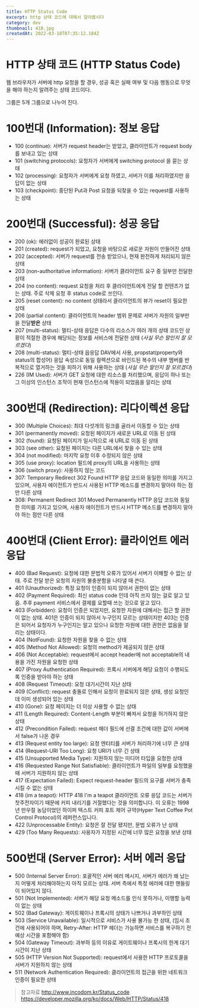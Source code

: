 ```yaml
---
title: HTTP Status Code
excerpt: http 상태 코드에 대해서 알아봅시다
category: dev
thumbnail: 418.jpg
createdAt: 2022-03-18T07:35:12.184Z
---
```

# HTTP 상태 코드 (HTTP Status Code)

웹 브라우저가 서버에 http 요청을 할 경우, 성공 혹은 실패 여부 및 다음 행동으로 무엇을 해야 하는지 알려주는 상태 코드이다.

그룹은 5개 그룹으로 나누어 진다.

# 100번대 (Information): 정보 응답
* 100 (continue): 서버가 request header는 받았고, 클라이언트가 request body를 보내고 있는 상태
* 101 (switching protocols): 요청자가 서버에게 switching protocol 을 묻는 상태
* 102 (processing): 요청자가 서버에게 요청 하였고, 서버가 이를 처리하였지만 응답이 없는 상태
* 103 (checkpoint): 중단된 Put과 Post 요청을 되찾을 수 있는 request를 사용하는 상태

# 200번대 (Successful): 성공 응답
* 200 (ok): 에러없이 성공이 완료된 상태
* 201 (created): request가 되었고, 요청을 바탕으로 새로운 자원이 만들어진 상태
* 202 (accepted): 서버가 request를 전송 받았으나, 현재 완전하게 처리되지 않은 상태
* 203 (non-authoritative information): 서버가 클라이언트 요구 중 일부만 전달한 상태
* 204 (no content): request 요청을 처리 후 클라이언트에게 전달 할 컨텐츠가 없는 상태. 주로 삭제 요청 후 status code로 쓰인다.
* 205 (reset content): no content 상태라서 클라이언트의 뷰가 reset이 필요한 상태
* 206 (partial content): 클라이언트의 header 범위 문제로 서버가 자원의 일부만을 전달**받은** 상태
* 207 (multi-status): 멀티-상태 응답은 다수의 리소스가 여러 개의 상태 코드인 상황이 적절한 경우에 해당되는 정보를 서비스에 전달한 상태 (*사실 무슨 말인지 잘 모르겠다*)
* 208 (multi-status): 멀티-상태 읍응답 DAV에서 사용, propstat(property와 status의 합성어) 응답 속성으로 동일 컬렉션으로 바인드된 복수의 내부 멤버를 반복적으로 열거하는 것을 피하기 위해 사용하는 상태 (*사실 무슨 말인지 잘 모르겠다*)
* 226 (IM Used): 서버가 GET 요청에 대한 리소스를 처리했으며, 응답이 하나 또는 그 이상의 인스턴스 조작이 현재 인스턴스에 적용이 되었음을 알리는 상태

# 300번대 (Redirection): 리다이렉션 응답
* 300 (Multiple Choices): 최대 다섯개의 링크를 골라서 이동할 수 있는 상태
* 301 (permanently moved): 요청된 페이지가 새로운 URL로 이동 된 상태
* 302 (found): 요청된 페이지가 일시적으로 새 URL로 이동 된 상태
* 303 (see other): 요청된 페이지는 다른 URL에서 찾을 수 있는 상태
* 304 (not modified): 마지막 요청 이후 수정되지 않은 상태
* 305 (use proxy): location 필드에 proxy의 URL을 사용하는 상태
* 306 (switch proxy): 사용하지 않는 코드
* 307: Temporary Redirect 302 Found HTTP 응답 코드와 동일한 의미를 가지고 있으며, 사용자 에이전트가 반드시 사용된 HTTP 메소드를 변경하지 말아야 하는 점만 다른 상태
* 308: Permanent Redirect 301 Moved Permanently HTTP 응답 코드와 동일한 의미를 가지고 있으며, 사용자 에이전트가 반드시 HTTP 메소드를 변경하지 말아야 하는 점만 다른 상태

# 400번대 (Client Error): 클라이언트 에러 응답
* 400 (Bad Request): 요청에 대한 문법적 오류가 있어서 서버가 이해할 수 없는 상태. 주로 전달 받은 요청의 자원의 불충분함을 나타낼 때 쓴다.
* 401 (Unauthorized): 특정 요청이 인증이 되지 않아서 권한이 없는 상태
* 402 (Payment Required): 최신 status code 인데 아직 쓰지 않는 걸로 알고 있음. 추후 payment 서비스에서 결제를 요할때 쓰는 것으로 알고 있다.
* 403 (Forbidden): 요청이 인증은 되었지만, 요청한 자원에 대해서는 접근 할 권한이 없는 상태. 401은 인증이 되지 않아서 누구인지 모르는 상태이지만 403는 인증은 되어서 요청자가 누구인지는 알고 있으나 요청한 자원에 대한 권한은 없음을 알리는 상태이다.
* 404 (NotFound): 요청한 자원을 찾을 수 없는 상태
* 405 (Method Not Allowed): 요청의 method가 제공되지 않은 상태
* 406 (Not Acceptable): request에서 accept header에 not acceptable의 내용을 가진 자원을 요청한 상태
* 407 (Proxy Authentication Required): 프록시 서버에게 해당 요청이 수행되도록 인증을 받아야 하는 상태
* 408 (Request Timeout): 요청 대기시간이 지난 상태
* 409 (Conflict): request 충돌로 인해서 요청이 완료되지 않은 상태, 생성 요청인데 이미 생성되어 있는 상태
* 410 (Gone): 요청 페이지는 더 이상 사용할 수 없는 상태
* 411 (Length Required): Content-Length 부분이 빠져서 요청을 허가하지 않은 상태
* 412 (Precondition Failed): request 헤더 필드에 선결 조건에 대한 값이 서버에서 false가 나온 경우
* 413 (Request entity too large): 요청 엔티티를 서버가 처리하기에 너무 큰 상태
* 414 (Request-URI Too Long): 요청 URI가 너무 긴 상태
* 415 (Unsupported Media Type): 지원하지 않는 미디어 타입을 요청한 상태
* 416 (Requested Range Not Satisfiable): 클라이언트가 파일의 일부를 요청했을 때 서버가 지원하지 않는 상태
* 417 (Expectation Failed): Expect request-header 필드의 요구를 서버가 충족시킬 수 없는 상태
* 418 (im a teapot): HTTP 418 I'm a teapot 클라이언트 오류 응답 코드는 서버가 찻주전자이기 때문에 커피 내리기를 거절했다는 것을 의미합니다. 이 오류는 1998년 만우절 농담이었던 하이퍼 텍스트 커피 포트 제어 규약(Hyper Text Coffee Pot Control Protocol)의 레퍼런스입니다.
* 422 (Unprocessable Entity): 요청은 잘 전달 됐지만, 문법 오류가 난 상태
* 429 (Too Many Requests): 사용자가 지정된 시간에 너무 많은 요청을 보낸 상태

# 500번대 (Server Error): 서버 에러 응답
* 500 (Internal Server Error): 포괄적인 서버 에러 메시지, 서버가 에러가 왜 났는지 어떻게 처리해야하는지 아직 모르는 상태. 서버 측에서 특정 에러에 대한 핸들링이 되어있지 않다.
* 501 (Not Implemented): 서버가 해당 요청 메소드를 인식 못하거나, 이행할 능력이 없는 상태
* 502 (Bad Gateway): 게이트웨이나 프록시의 상태가 나쁘거나 과부하인 상태
* 503 (Service Unavailable): 일시적으로 서비스가 사용 불가능 한 상태, (임시 조건에 사용되어야 하며, Retry-After: HTTP 헤더는 가능하면 서비스를 복구하기 전 예상 시간을 포함해야 함)
* 504 (Gateway Timeout): 과부하 등의 이유로 게이트웨이나 프록시의 한계 대기 시간이 지난 상태
* 505 (HTTP Version Not Supported): request에서 사용한 HTTP 프로토콜을 서버가 지원하지 않는 상태
* 511 (Network Authentication Required): 클라이언트의 접근을 위한 네트워크 인증이 필요한 상태

> 참고자료
http://www.incodom.kr/Status_code
https://developer.mozilla.org/ko/docs/Web/HTTP/Status/418



